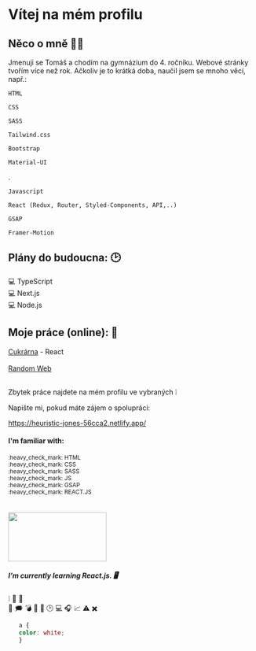 
 
# Vítej na mém profilu

## Něco o mně :man_technologist:


Jmenuji se Tomáš a chodím na gymnázium do 4. ročníku. Webové stránky tvořím více než rok. Ačkoliv je to krátká doba, naučil jsem se mnoho věcí, např.:
 	

	HTML
	
	CSS
	
	SASS
	
	Tailwind.css
	
	Bootstrap
	
	Material-UI
	
.
		
	Javascript 
	
	React (Redux, Router, Styled-Components, API,..)
	
	GSAP
	
	Framer-Motion
	
	

## Plány do budoucna: :clock2:
:computer: TypeScript <br>
💻 Next.js <br>
💻 Node.js <br>

## Moje práce (online): 📜

<a href="https://cukrarnadiana.netlify.app/">Cukrárna</a> - React <br>
<br>
<a href="https://heuristic-jones-56cca2.netlify.app/">Random Web</a> <br>
<br>

Zbytek práce najdete na mém profilu ve vybraných ❕

Napište mi, pokud máte zájem o spolupráci: 


https://heuristic-jones-56cca2.netlify.app/

#### I'm familiar with: 
<sub> 
:heavy_check_mark: HTML <br>
:heavy_check_mark: CSS <br>
:heavy_check_mark: SASS <br>
:heavy_check_mark: JS <br>
:heavy_check_mark: GSAP <br> 
:heavy_check_mark: REACT.JS <br>
</sub>
<br>
<br>

<a href="https://www.facebook.com/">
<img src="https://media.istockphoto.com/photos/coins-of-various-cryptocurrencies-picture-id1034363382?k=6&m=1034363382&s=612x612&w=0&h=2B_EnrJhsZSOrinzyzmuMmhyMnzRgi2m1mryYwXkYGQ=" height="100" width="200" />
</a>

##### I’m currently learning React.js. :desktop_computer:

:grey_exclamation:
:office:
:white_heart:	
:black_heart:
:right_anger_bubble:
:bomb:
:busts_in_silhouette:
			:scroll:
			:clock2:
			:computer:
		:headphones:
:chart_with_upwards_trend:
	:warning:
	:heavy_multiplication_x:

```css
   a {
   color: white;
   }
```
